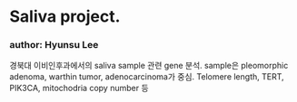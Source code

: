 # Saliva project.
### author: Hyunsu Lee

경북대 이비인후과에서의 saliva sample 관련 gene 분석. 
sample은 pleomorphic adenoma, warthin tumor, adenocarcinoma가 중심.
Telomere length, TERT, PIK3CA, mitochodria copy number 등 


